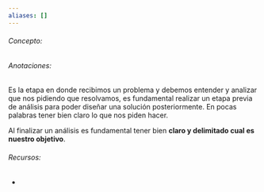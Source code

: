 ```yaml
---
aliases: []
---
```

###### Concepto:


###### Anotaciones:

Es la etapa en donde recibimos un problema y debemos entender y analizar que nos pidiendo que resolvamos, es fundamental realizar un etapa previa de análisis para poder diseñar una solución posteriormente.  En pocas palabras tener bien claro lo que nos piden hacer.

Al finalizar un análisis es fundamental tener bien **claro y delimitado cual es nuestro objetivo**. 

###### Recursos:

- 